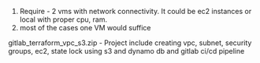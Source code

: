 
1) Require - 2 vms with network connectivity. It could be ec2 instances or local with proper cpu, ram.
2) most of the cases one VM would suffice

gitlab_terraform_vpc_s3.zip - Project include creating vpc, subnet, security groups, ec2, state lock using s3 and dynamo db  and gitlab ci/cd pipeline

